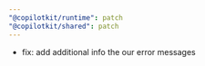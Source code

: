 ```yaml
---
"@copilotkit/runtime": patch
"@copilotkit/shared": patch
---
```


- fix: add additional info the our error messages
